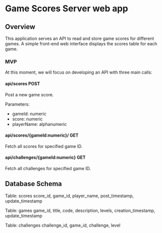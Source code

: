 # Game Scores Server web app

## Overview

This application serves an API to read and store game scores for different games. A simple front-end web interface displays the scores table for each game.

### MVP
At this moment, we will focus on developing an API with three main calls:

#### api/scores POST
Post a new game score.

Parameters:
- gameId: numeric
- score: numeric
- playerName: alphanumeric

#### api/scores/{gameId:numeric}/ GET
Fetch all scores for specified game ID.

#### api/challenges/{gameId:numeric} GET
Fetch all challenges for specified game ID.

## Database Schema

Table: scores
score_id,
game_id,
player_name,
post_timestamp,
update_timestamp

Table: games
game_id,
title,
code,
description,
levels,
creation_timestamp,
update_timestamp

Table: challenges
challenge_id,
game_id,
challenge,
level